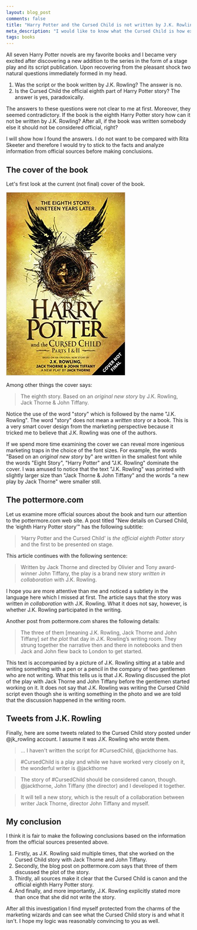 ```yaml
---
layout: blog_post
comments: false
title: "Harry Potter and the Cursed Child is not written by J.K. Rowling"
meta_description: "I would like to know what the Cursed Child is how exactly was J.K. Rowling involved in its creation."
tags: books
---
```


All seven Harry Potter novels are my favorite books and I became very excited after discovering a new addition to the series in the form of a stage play and its script publication. Upon recovering from the pleasant shock two natural questions immediately formed in my head.

1. Was the script or the book written by J.K. Rowling? The answer is no.
1. Is the Cursed Child the official eighth part of Harry Potter story? The answer is yes, paradoxically.

The answers to these questions were not clear to me at first. Moreover, they seemed contradictory. If the book is the eighth Harry Potter story how can it not be written by J.K. Rowling? After all, if the book was written somebody else it should not be considered official, right?

I will show how I found the answers. I do not want to be compared with Rita Skeeter and therefore I would try to stick to the facts and analyze information from official sources before making conclusions.

## The cover of the book

Let's first look at the current (not final) cover of the book.

<img src='/image/blog/2016-02-13-cursed-child-is-not-written-by-jk-rowling/harry_potter_and_cursed_child_covert_not_final.jpg' class='isMax300PxWide' alt='Not final cover of the book Harry Potter and the Cursed Child'>

Among other things the cover says:

> The eighth story. Based on an *original new story* by J.K. Rowling, Jack Thorne & John Tiffany.

Notice the use of the word "story" which is followed by the name "J.K. Rowling". The word "story" does not mean a *written* story or a book. This is a very smart cover design from the marketing perspective because it tricked me to believe that J.K. Rowling was one of the authors.

If we spend more time examining the cover we can reveal more ingenious marketing traps in the choice of the font sizes. For example, the words "Based on an *original new story* by" are written in the smallest font while the words "Eight Story", "Harry Potter" and "J.K. Rowling" dominate the cover. I was amused to notice that the text "J.K. Rowling" was printed with slightly larger size than "Jack Thorne & John Tiffany" and the words "a new play by Jack Thorne" were smaller still.

## The pottermore.com

Let us examine more official sources about the book and turn our attention to the pottermore.com web site. A post titled "New details on Cursed Child, the ‘eighth Harry Potter story’" has the following subtitle:

> ‘Harry Potter and the Cursed Child' is *the official eighth Potter story* and the first to be presented on stage.

This article continues with the following sentence:

> Written by Jack Thorne and directed by Olivier and Tony award-winner John Tiffany, the play is a brand new story *written in collaboration* with J.K. Rowling.

I hope you are more attentive than me and noticed a subtlety in the language here which I missed at first. The article says that the story was written *in collaboration* with J.K. Rowling. What it does not say, however, is whether J.K. Rowling participated in the writing.

Another post from pottermore.com shares the following details:

> The three of them [meaning J.K. Rowling, Jack Thorne and John Tiffany] *set the plot* that day in J.K. Rowling’s writing room. They strung together the narrative then and there in notebooks and then Jack and John flew back to London to get started.

This text is accompanied by a picture of J.K. Rowling sitting at a table and writing something with a pen or a pencil in the company of two gentlemen who are not writing. What this tells us is that J.K. Rowling discussed the plot of the play with Jack Thorne and John Tiffany before the gentlemen started working on it. It does not say that J.K. Rowling was writing the Cursed Child script even though she is writing something in the photo and we are told that the discussion happened in the writing room.


## Tweets from J.K. Rowling

Finally, here are some tweets related to the Cursed Child story posted under @jk_rowling account. I assume it was J.K. Rowling who wrote them.

<blockquote>... I haven't written the script for #CursedChild, @jackthorne has.</blockquote>

<blockquote>#CursedChild is a play and while we have worked very closely on it, the wonderful writer is @jackthorne</blockquote>

<blockquote>The story of #CursedChild should be considered canon, though. @jackthorne, John Tiffany (the director) and I developed it together.</blockquote>

<blockquote>It will tell a new story, which is the result of a collaboration between writer Jack Thorne, director John Tiffany and myself.</blockquote>


## My conclusion

I think it is fair to make the following conclusions based on the information from the official sources presented above.

1. Firstly, as J.K. Rowling said multiple times, that she worked on the Cursed Child story with Jack Thorne and John Tiffany.
1. Secondly, the blog post on pottermore.com says that three of them discussed the plot of the story.
1. Thirdly, all sources make it clear that the Cursed Child is canon and the official eighth Harry Potter story.
1. And finally, and more importantly, J.K. Rowling explicitly stated more than once that she did not write the story.

After all this investigation I find myself protected from the charms of the marketing wizards and can see what the Cursed Child story is and what it isn't. I hope my logic was reasonably convincing to you as well.